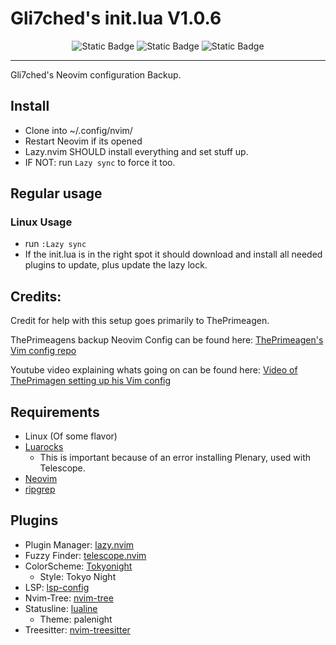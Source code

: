 # Gli7ched's init.lua V1.0.6
<div align="center">
    <img alt="Static Badge" src="https://img.shields.io/badge/Release-1.0.6-blue?style=for-the-badge">
    <img alt="Static Badge" src="https://img.shields.io/badge/FOLLOW-@Gli7chedSC2-green?style=for-the-badge">
    <img alt="Static Badge" src="https://img.shields.io/badge/lua-grey?style=for-the-badge&logo=lua&logoColor=%232C2D72">
</div>

---

Gli7ched's Neovim configuration Backup.

## Install

- Clone into ~/.config/nvim/
- Restart Neovim if its opened
- Lazy.nvim SHOULD install everything and set stuff up. 
- IF NOT: run `Lazy sync` to force it too.

## Regular usage

### Linux Usage

- run `:Lazy sync`
- If the init.lua is in the right spot it should download and install all needed plugins to update, plus update the lazy lock.

## Credits:

Credit for help with this setup goes primarily to ThePrimeagen.

ThePrimeagens backup Neovim Config can be found here: [ThePrimeagen's Vim config repo](https://github.com/ThePrimeagen/init.lua)

Youtube video explaining whats going on can be found here: [Video of ThePrimagen setting up his Vim config](https://www.youtube.com/watch?v=w7i4amO_zaE)

## Requirements

- Linux (Of some flavor)
- [Luarocks](https://innovativeinnovation.github.io/ubuntu-setup/lua/luarocks.html)
    - This is important because of an error installing Plenary, used with Telescope.
- [Neovim](https://github.com/neovim/neovim)
- [ripgrep](https://github.com/BurntSushi/ripgrep)

## Plugins

- Plugin Manager: [lazy.nvim](https://github.com/folke/lazy.nvim)
- Fuzzy Finder: [telescope.nvim](https://github.com/nvim-telescope/telescope.nvim)
- ColorScheme: [Tokyonight](https://github.com/folke/tokyonight.nvim)
    - Style: Tokyo Night
- LSP: [lsp-config](https://github.com/neovim/nvim-lspconfig)
- Nvim-Tree: [nvim-tree](https://github.com/nvim-tree/nvim-tree.lua)
- Statusline: [lualine](https://github.com/nvim-lualine/lualine.nvim)
    - Theme: palenight
- Treesitter: [nvim-treesitter](https://github.com/nvim-treesitter/nvim-treesitter)
